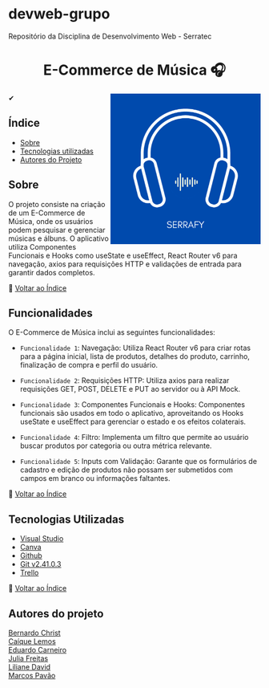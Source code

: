 # devweb-grupo
Repositório da Disciplina de Desenvolvimento Web - Serratec

<h1 align="center">
   E-Commerce de Música 🎧
</h1>
<div align="center">
  <img align="right" width="300" height="300" src="https://github.com/BernardoChrist/devweb-grupo/blob/main/e-commerce-g6/src/assets/Serrafy.png">
</div>
 
   ✔ 
## Índice ##

- [Sobre](#sobre)
- [Tecnologias utilizadas](#tecnologias-utilizadas)
- [Autores do Projeto](#autores-do-projeto)

## Sobre
O projeto consiste na criação de um E-Commerce de Música, onde os usuários podem pesquisar e gerenciar músicas e álbuns. O aplicativo utiliza Componentes Funcionais e Hooks como useState e useEffect, React Router v6 para navegação, axios para requisições HTTP e validações de entrada para garantir dados completos.

🔄 [Voltar ao Índice](#índice)

## Funcionalidades

O E-Commerce de Música inclui as seguintes funcionalidades:

- `Funcionalidade 1`: Navegação: Utiliza React Router v6 para criar rotas para a página inicial, lista de produtos, detalhes do produto, carrinho, finalização de compra e perfil do usuário.

- `Funcionalidade 2`: Requisições HTTP: Utiliza axios para realizar requisições GET, POST, DELETE e PUT ao servidor ou à API Mock.

- `Funcionalidade 3`: Componentes Funcionais e Hooks: Componentes funcionais são usados em todo o aplicativo, aproveitando os Hooks useState e useEffect para gerenciar o estado e os efeitos colaterais.

- `Funcionalidade 4`: Filtro: Implementa um filtro que permite ao usuário buscar produtos por categoria ou outra métrica relevante.

- `Funcionalidade 5`: Inputs com Validação: Garante que os formulários de cadastro e edição de produtos não possam ser submetidos com campos em branco ou informações faltantes.

🔄 [Voltar ao Índice](#índice)

## Tecnologias Utilizadas

- [Visual Studio](https://code.visualstudio.com/)
- [Canva](https://www.canva.com/pt_br/)
- [Github](https://github.com/)
- [Git v2.41.0.3](https://git-scm.com/downloads)
- [Trello](https://trello.com/pt-BR)

🔄 [Voltar ao Índice](#índice)

## Autores do projeto

<a href = "https://github.com/BernardoChrist">Bernardo Christ </a></br>
      <a href = "https://github.com/caiquelms" > Caíque Lemos</a></br>
      <a href = "https://github.com/eduardocs90">Eduardo Carneiro</a></br>
      <a href = "https://github.com/JuFMacedo">Julia Freitas</a></br>
      <a href = "https://github.com/LilianeDavid93">Liliane David </a></br>
      <a href = "https://github.com/marcospavao">Marcos Pavão</a>
<br><br>


